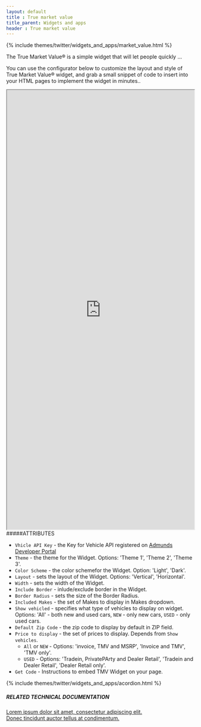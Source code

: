 ```yaml
---
layout: default
title : True market value
title_parent: Widgets and apps
header : True market value
---
```


{% include themes/twitter/widgets_and_apps/market_value.html %}

The True Market Value®  is a simple widget that will let people quickly ...

You can use the configurator below to customize the layout and style of  True Market Value® widget, and grab a small snippet of code to insert into your HTML pages to implement the widget in minutes..


<iframe src="http://widgets.edmunds.com/tmv/v2" width="100%" height="1180" align="left" class="iframeWidget">
</iframe>

#####ATTRIBUTES

* `Vhicle API Key` - the Key for Vehicle API registered on <a class='blueLink' href='http://edmundsapi.github.io' title='Admunds Developer Portal'>Admunds Developer Portal</a>
* `Theme` - the theme for the Widget. Options: 'Theme 1', 'Theme 2', 'Theme 3'.
* `Color Scheme` - the color schemefor the Widget. Option: 'Light', 'Dark'.
* `Layout` - sets the layout of the Widget. Options: 'Vertical', 'Horizontal'.
* `Width` - sets the width of the Widget.
* `Include Border` - inlude/exclude border in the Widget.
* `Border Radius` - sets the size of the  Border Radius.
* `Included Makes` - the set of Makes to display in Makes dropdown.
* `Show vehicled` - specifies what type of vehicles to display on widget. Options: 'All' - both new and used cars, `NEW` - only new cars, `USED` - only used cars.
* `Default Zip Code` - the zip code to display by default in ZIP field.
* `Price to display` - the set of prices to display. Depends from `Show vehicles`.
	* `All` or `NEW` - Options: 'invoice, TMV and MSRP', 'Invoice and TMV', 'TMV only'.
	* `USED` - Options: 'Tradein, PrivatePArty and Dealer Retail', 'Tradein and Dealer Retail', 'Dealer Retail only'.
* `Get Code` - Instructions to embed TMV Widget on your page.

{% include themes/twitter/widgets_and_apps/acordion.html %}



<div class="blogLinks">
<h5>RELATED TECHNICAL DOCUMENTATION
</h5> 
<a class='blueLink' href='#' title=''>Lorem ipsum dolor sit amet, consectetur adipiscing elit.
</a>
</br>
<a class='blueLink' href='#' title=''>Donec tincidunt auctor tellus at condimentum.
</a>
</div>